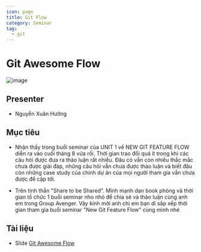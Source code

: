 ```yaml
---
icon: page
title: Git Flow
category: Seminar
tag:
  - git
---
```


# Git Awesome Flow
![image](https://user-images.githubusercontent.com/55786352/107244191-55927b80-6a60-11eb-9023-026fcf650d64.png)

## Presenter
- Nguyễn Xuân Hướng

## Mục tiêu
- Nhận thấy trong buổi seminar của UNIT 1  về NEW GIT FEATURE FLOW diễn ra vào cuối tháng 8 vừa rồi. Thời gian trao đổi quá ít trong khi các câu hỏi được đưa ra thảo luận rất nhiều. Đâu có vẫn còn nhiều thắc mắc chưa được giải đáp, những câu hỏi vẫn chưa được thảo luận và biết đâu còn những case study của chính dự án của mọi người tham gia vẫn chưa được đề cập tới. 

- Trên tinh thần "Share to be Shared". Mình mạnh dạn book phòng và thời gian tổ chức 1 buổi seminar nho nhỏ để chia sẻ và thảo luận cùng anh em trong Group Avenger. Vậy kính mời anh chị em bạn dì sắp xếp thời gian tham gia buổi seminar "New Git Feature Flow" cùng mình nhé 

## Tài liệu
- Slide [Git Awesome Flow](https://docs.google.com/presentation/d/1IlukqKO87kERmzm91yUHmFW8Ve4HlmGu/edit#slide=id.p1)
